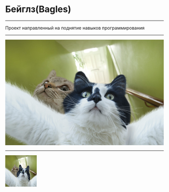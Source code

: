 # Бейглз(Bagles)
___

Проект направленный на поднятие навыков программирования

___

![Картинка временно недоступна(создатель readme дыбил)](foto/foto.jpg "BAN")

___

<img src="foto/foto.jpg" alt="MarineGEO circle logo" style="height: 100px; width:100px;"/>
